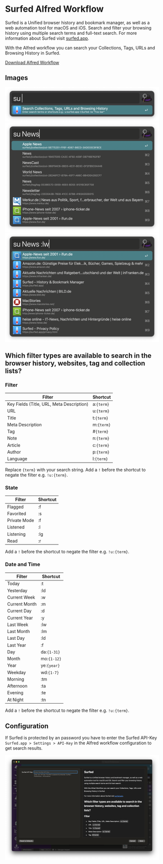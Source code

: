 # Surfed Alfred Workflow

Surfed is a Unified browser history and bookmark manager, as well as a web automation tool for macOS and iOS. Search and filter your browsing history using multiple search terms and full-text search.
For more information about Surfed visit [surfed.app](https://surfed.app).

With the Alfred workflow you can search your Collections, Tags, URLs and Browsing History in Surfed.

[Download Alfred Workflow](https://github.com/hosy/alfred-surfed/releases)

## Images

![Keyword](screenshots/keyword.png)
![Keyword](screenshots/search_1.png)
![Keyword](screenshots/search_2.png)

## Which filter types are available to search in the browser history, websites, tag and collection lists?

### Filter

| **Filter**                                | **Shortcut**          |
| ----------------------------------------- | --------------------- |
| Key Fields (Title, URL, Meta Description) | a:<code>{term}</code> |
| URL                                       | u:<code>{term}</code> |
| Title                                     | t:<code>{term}</code> |
| Meta Description                          | m:<code>{term}</code> |
| Tag                                       | #<code>{term}</code>  |
| Note                                      | n:<code>{term}</code> |
| Article                                   | c:<code>{term}</code> |
| Author                                    | p:<code>{term}</code> |
| Language                                  | l:<code>{term}</code> |

Replace <code>{term}</code> with your search string.
Add a <code>!</code> before the shortcut to negate the filter e.g. <code>!u:{term}</code>.

### State

| Filter       | Shortcut |
| ------------ | -------- |
| Flagged      | :f       |
| Favorited    | :s       |
| Private Mode | :f       |
| Listened     | :l       |
| Listening    | :lg      |
| Read         | :r       |

Add a <code>!</code> before the shortcut to negate the filter e.g. <code>!u:{term}</code>.

### Date and Time

| Filter        | Shortcut               |
| ------------- | ---------------------- |
| Today         | :t                     |
| Yesterday     | :ld                    |
| Current Week  | :w                     |
| Current Month | :m                     |
| Current Day   | :d                     |
| Current Year  | :y                     |
| Last Week     | :lw                    |
| Last Month    | :lm                    |
| Last Day      | :ld                    |
| Last Year     | :f                     |
| Day           | da:<code>{1-31}</code> |
| Month         | mo:<code>{1-12}</code> |
| Year          | ye:<code>{year}</code> |
| Weekday       | wd:<code>{1-7}</code>  |
| Morning       | :tm                    |
| Afternoon     | :ta                    |
| Evening       | :te                    |
| At Night      | :tn                    |

Add a <code>!</code> before the shortcut to negate the filter e.g. <code>!u:{term}</code>.

## Configuration

If Surfed is protected by an password you have to enter the Surfed API-Key <code>Surfed.app > Settings > API-Key</code> in the Alfred workflow configuration to get search results.

![Configuration](screenshots/configuration.png)